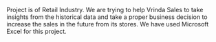 Project is of Retail Industry. We are trying to help Vrinda Sales to take insights from the historical data and take a proper business decision to increase the sales in the future from its stores.
We have used Microsoft Excel for this project.
